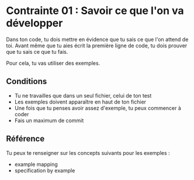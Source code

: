 # Contrainte 01 : Savoir ce que l'on va développer

Dans ton code, tu dois mettre en évidence que tu sais ce que l'on attend de toi. Avant même que tu aies écrit la première ligne de code, tu dois prouver que tu sais ce que tu fais.

Pour cela, tu vas utiliser des exemples. 

## Conditions
- Tu ne travailles que dans un seul fichier, celui de ton test
- Les exemples doivent apparaître en haut de ton fichier
- Une fois que tu penses avoir assez d'exemple, tu peux commencer à coder
- Fais un maximum de commit


## Référence
Tu peux te renseigner sur les concepts suivants pour les exemples :
- example mapping
- specification by example

